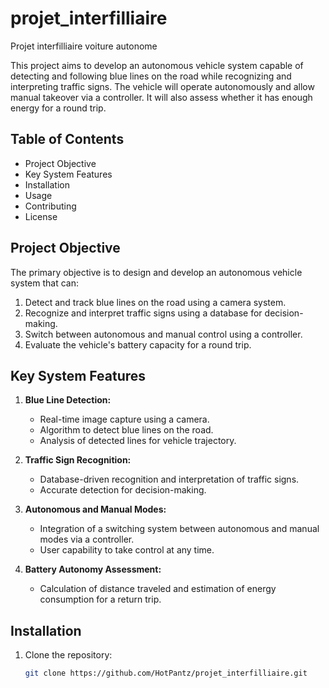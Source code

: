 # projet_interfilliaire
Projet interfilliaire voiture autonome

This project aims to develop an autonomous vehicle system capable of detecting and following blue lines on the road while recognizing and interpreting traffic signs. The vehicle will operate autonomously and allow manual takeover via a controller. It will also assess whether it has enough energy for a round trip.

## Table of Contents

- Project Objective
- Key System Features
- Installation
- Usage
- Contributing
- License

## Project Objective

The primary objective is to design and develop an autonomous vehicle system that can:

1. Detect and track blue lines on the road using a camera system.
2. Recognize and interpret traffic signs using a database for decision-making.
3. Switch between autonomous and manual control using a controller.
4. Evaluate the vehicle's battery capacity for a round trip.

## Key System Features

1. **Blue Line Detection:**
   - Real-time image capture using a camera.
   - Algorithm to detect blue lines on the road.
   - Analysis of detected lines for vehicle trajectory.

2. **Traffic Sign Recognition:**
   - Database-driven recognition and interpretation of traffic signs.
   - Accurate detection for decision-making.

3. **Autonomous and Manual Modes:**
   - Integration of a switching system between autonomous and manual modes via a controller.
   - User capability to take control at any time.

4. **Battery Autonomy Assessment:**
   - Calculation of distance traveled and estimation of energy consumption for a return trip.

## Installation

1. Clone the repository:

   ```bash
   git clone https://github.com/HotPantz/projet_interfilliaire.git

